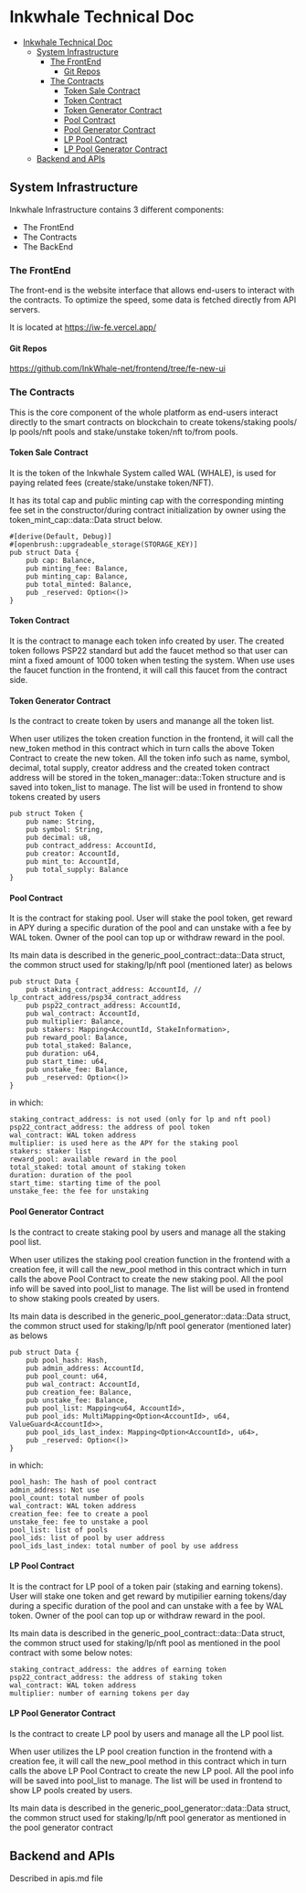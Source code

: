 # Inkwhale Technical Doc

- [Inkwhale Technical Doc](#inkwhale-technical-doc)
  - [System Infrastructure](#system-infrastructure)
    - [The FrontEnd](#the-frontend)
      - [Git Repos](#git-repos)
    - [The Contracts](#the-contracts)
      - [Token Sale Contract](#token-sale-contract)
      - [Token Contract](#token-contract)
      - [Token Generator Contract](#token-generator-contract)
      - [Pool Contract](#pool-contract)
      - [Pool Generator Contract](#pool-generator-contract)
      - [LP Pool Contract](#lp-pool-contract)
      - [LP Pool Generator Contract](#lp-pool-generator-contract)
  - [Backend and APIs](#backend-and-apis)

## System Infrastructure
Inkwhale Infrastructure contains 3 different components:

- The FrontEnd
- The Contracts
- The BackEnd

### The FrontEnd
The front-end is the website interface that allows end-users to interact with the contracts. To optimize the speed, some data is fetched directly from API servers.

It is located at https://iw-fe.vercel.app/

#### Git Repos

https://github.com/InkWhale-net/frontend/tree/fe-new-ui

### The Contracts

This is the core component of the whole platform as end-users interact directly to the smart contracts on blockchain to create tokens/staking pools/ lp pools/nft pools and stake/unstake token/nft to/from pools.

#### Token Sale Contract

It is the token of the Inkwhale System called WAL (WHALE), is used for paying related fees (create/stake/unstake token/NFT).

It has its total cap and public minting cap with the corresponding minting fee set in the constructor/during contract initialization by owner using the token_mint_cap::data::Data struct below. 

```
#[derive(Default, Debug)]
#[openbrush::upgradeable_storage(STORAGE_KEY)]
pub struct Data {
    pub cap: Balance,
    pub minting_fee: Balance,
    pub minting_cap: Balance,
    pub total_minted: Balance,
    pub _reserved: Option<()>
}
```

#### Token Contract

It is the contract to manage each token info created by user. The created token follows PSP22 standard but add the faucet method so that user can mint a fixed amount of 1000 token when testing the system. When use uses the faucet function in the frontend, it will call this faucet from the contract side.    

#### Token Generator Contract

Is the contract to create token by users and manange all the token list.

When user utilizes the token creation function in the frontend, it will call the new_token method in this contract which in turn calls the above Token Contract to create the new token. All the token info such as name, symbol, decimal, total supply, creator address and the created token contract address will be stored in the token_manager::data::Token structure and is saved into token_list to manage. The list will be used in frontend to show tokens created by users 

```
pub struct Token {
    pub name: String,
    pub symbol: String,
    pub decimal: u8,
    pub contract_address: AccountId,
    pub creator: AccountId,
    pub mint_to: AccountId,
    pub total_supply: Balance
}
```

#### Pool Contract

It is the contract for staking pool. User will stake the pool token, get reward in APY during a specific duration of the pool and can unstake with a fee by WAL token. Owner of the pool can top up or withdraw reward in the pool.

Its main data is described in the generic_pool_contract::data::Data struct, the common struct used for staking/lp/nft pool (mentioned later) as belows

```
pub struct Data {
    pub staking_contract_address: AccountId, // lp_contract_address/psp34_contract_address 
    pub psp22_contract_address: AccountId,
    pub wal_contract: AccountId,
    pub multiplier: Balance,
    pub stakers: Mapping<AccountId, StakeInformation>,
    pub reward_pool: Balance,
    pub total_staked: Balance,
    pub duration: u64,
    pub start_time: u64,
    pub unstake_fee: Balance,
    pub _reserved: Option<()>
}
```
in which:  
```
staking_contract_address: is not used (only for lp and nft pool)
psp22_contract_address: the address of pool token
wal_contract: WAL token address
multiplier: is used here as the APY for the staking pool
stakers: staker list
reward_pool: available reward in the pool
total_staked: total amount of staking token
duration: duration of the pool
start_time: starting time of the pool
unstake_fee: the fee for unstaking
```

#### Pool Generator Contract

Is the contract to create staking pool by users and manage all the staking pool list.

When user utilizes the staking pool creation function in the frontend with a creation fee, it will call the new_pool method in this contract which in turn calls the above Pool Contract to create the new staking pool. All the pool info will be saved into pool_list to manage. The list will be used in frontend to show staking pools created by users. 

Its main data is described in the generic_pool_generator::data::Data struct, the common struct used for staking/lp/nft pool generator (mentioned later) as belows

```
pub struct Data {
    pub pool_hash: Hash,
    pub admin_address: AccountId,
    pub pool_count: u64,
    pub wal_contract: AccountId,
    pub creation_fee: Balance,
    pub unstake_fee: Balance,
    pub pool_list: Mapping<u64, AccountId>,
    pub pool_ids: MultiMapping<Option<AccountId>, u64, ValueGuard<AccountId>>,                
    pub pool_ids_last_index: Mapping<Option<AccountId>, u64>,
    pub _reserved: Option<()>
}
```

in which:  
```
pool_hash: The hash of pool contract
admin_address: Not use
pool_count: total number of pools
wal_contract: WAL token address
creation_fee: fee to create a pool
unstake_fee: fee to unstake a pool
pool_list: list of pools
pool_ids: list of pool by user address
pool_ids_last_index: total number of pool by use address 
```

#### LP Pool Contract

It is the contract for LP pool of a token pair (staking and earning tokens). User will stake one token and get reward by mutipilier earning tokens/day during a specific duration of the pool and can unstake with a fee by WAL token. Owner of the pool can top up or withdraw reward in the pool.

Its main data is described in the generic_pool_contract::data::Data struct, the common struct used for staking/lp/nft pool as mentioned in the pool contract with some below notes:  

```
staking_contract_address: the addres of earning token 
psp22_contract_address: the address of staking token
wal_contract: WAL token address
multiplier: number of earning tokens per day
```

#### LP Pool Generator Contract

Is the contract to create LP pool by users and manage all the LP pool list.

When user utilizes the LP pool creation function in the frontend with a creation fee, it will call the new_pool method in this contract which in turn calls the above LP Pool Contract to create the new LP pool. All the pool info will be saved into pool_list to manage. The list will be used in frontend to show LP pools created by users. 

Its main data is described in the generic_pool_generator::data::Data struct, the common struct used for staking/lp/nft pool generator as mentioned in the pool generator contract

## Backend and APIs

Described in apis.md file